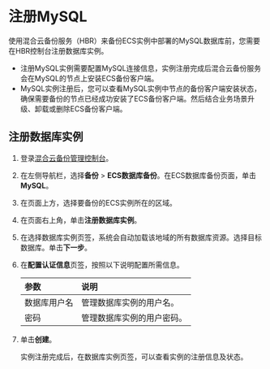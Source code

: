 # 注册MySQL

使用混合云备份服务（HBR）来备份ECS实例中部署的MySQL数据库前，您需要在HBR控制台注册数据库实例。

-   注册MySQL实例需要配置MySQL连接信息，实例注册完成后混合云备份服务会在MySQL的节点上安装ECS备份客户端。
-   MySQL实例注册后，您可以查看MySQL实例中节点的备份客户端安装状态，确保需要备份的节点已经成功安装了ECS备份客户端。然后结合业务场景升级、卸载或删除ECS备份客户端。

## 注册数据库实例

1.  登录[混合云备份管理控制台](https://hbr.console.aliyun.com)。

2.  在左侧导航栏，选择**备份** \> **ECS数据库备份**。在ECS数据库备份页面，单击**MySQL**。

3.  在页面上方，选择要备份的ECS实例所在的区域。

4.  在页面右上角，单击**注册数据库实例**。

5.  在选择数据库实例页签，系统会自动加载该地域的所有数据库资源。选择目标数据库。单击**下一步**。

6.  在**配置认证信息**页签，按照以下说明配置所需信息。

    |参数|说明|
    |:-|:-|
    |数据库用户名|管理数据库实例的用户名。|
    |密码|管理数据库实例的用户密码。|

7.  单击**创建**。

    实例注册完成后，在数据库实例页签，可以查看实例的注册信息及状态。



